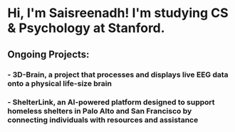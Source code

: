 # Hi, I'm Saisreenadh! I'm studying CS & Psychology at Stanford.

## Ongoing Projects:
 ### - 3D-Brain, a project that processes and displays live EEG data onto a physical life-size brain
 ### - ShelterLink, an AI-powered platform designed to support homeless shelters in Palo Alto and San Francisco by connecting individuals with resources and assistance
